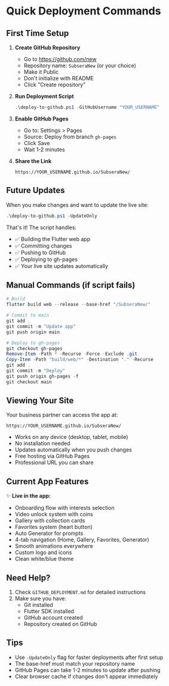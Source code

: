 # Quick Deployment Commands

## First Time Setup

1. **Create GitHub Repository**
   - Go to https://github.com/new
   - Repository name: `SubseraNew` (or your choice)
   - Make it Public
   - Don't initialize with README
   - Click "Create repository"

2. **Run Deployment Script**
   ```powershell
   .\deploy-to-github.ps1 -GitHubUsername "YOUR_USERNAME"
   ```

3. **Enable GitHub Pages**
   - Go to: Settings > Pages
   - Source: Deploy from branch `gh-pages`
   - Click Save
   - Wait 1-2 minutes

4. **Share the Link**
   ```
   https://YOUR_USERNAME.github.io/SubseraNew/
   ```

## Future Updates

When you make changes and want to update the live site:

```powershell
.\deploy-to-github.ps1 -UpdateOnly
```

That's it! The script handles:
- ✅ Building the Flutter web app
- ✅ Committing changes
- ✅ Pushing to GitHub
- ✅ Deploying to gh-pages
- ✅ Your live site updates automatically

## Manual Commands (if script fails)

```powershell
# Build
flutter build web --release --base-href "/SubseraNew/"

# Commit to main
git add .
git commit -m "Update app"
git push origin main

# Deploy to gh-pages
git checkout gh-pages
Remove-Item -Path * -Recurse -Force -Exclude .git
Copy-Item -Path "build/web/*" -Destination "." -Recurse
git add .
git commit -m "Deploy"
git push origin gh-pages -f
git checkout main
```

## Viewing Your Site

Your business partner can access the app at:
```
https://YOUR_USERNAME.github.io/SubseraNew/
```

- Works on any device (desktop, tablet, mobile)
- No installation needed
- Updates automatically when you push changes
- Free hosting via GitHub Pages
- Professional URL you can share

## Current App Features

✨ **Live in the app:**
- Onboarding flow with interests selection
- Video unlock system with coins
- Gallery with collection cards
- Favorites system (heart button)
- Auto Generator for prompts
- 4-tab navigation (Home, Gallery, Favorites, Generator)
- Smooth animations everywhere
- Custom logo and icons
- Clean white/blue theme

## Need Help?

1. Check `GITHUB_DEPLOYMENT.md` for detailed instructions
2. Make sure you have:
   - Git installed
   - Flutter SDK installed
   - GitHub account created
   - Repository created on GitHub

## Tips

- Use `-UpdateOnly` flag for faster deployments after first setup
- The base-href must match your repository name
- GitHub Pages can take 1-2 minutes to update after pushing
- Clear browser cache if changes don't appear immediately
